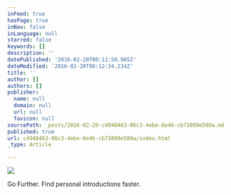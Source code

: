 ```yaml
---
inFeed: true
hasPage: true
inNav: false
inLanguage: null
starred: false
keywords: []
description: ''
datePublished: '2016-02-20T00:12:50.965Z'
dateModified: '2016-02-20T00:12:34.234Z'
title: ''
author: []
authors: []
publisher:
  name: null
  domain: null
  url: null
  favicon: null
sourcePath: _posts/2016-02-20-c4948463-06c3-4ebe-8e4b-cb73099e500a.md
published: true
url: c4948463-06c3-4ebe-8e4b-cb73099e500a/index.html
_type: Article

---
```

![](https://the-grid-user-content.s3-us-west-2.amazonaws.com/80e38ac0-203e-4932-b9c2-f6caec239d45.png)

Go Further.  Find personal introductions faster.